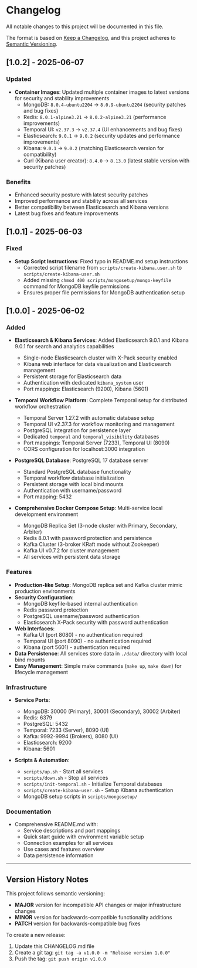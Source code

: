 # Changelog

All notable changes to this project will be documented in this file.

The format is based on [Keep a Changelog](https://keepachangelog.com/en/1.0.0/),
and this project adheres to [Semantic Versioning](https://semver.org/spec/v2.0.0.html).

## [1.0.2] - 2025-06-07

### Updated
- **Container Images**: Updated multiple container images to latest versions for security and stability improvements
  - MongoDB: `8.0.4-ubuntu2204` → `8.0.9-ubuntu2204` (security patches and bug fixes)
  - Redis: `8.0.1-alpine3.21` → `8.0.2-alpine3.21` (performance improvements)
  - Temporal UI: `v2.37.3` → `v2.37.4` (UI enhancements and bug fixes)
  - Elasticsearch: `9.0.1` → `9.0.2` (security updates and performance improvements)
  - Kibana: `9.0.1` → `9.0.2` (matching Elasticsearch version for compatibility)
  - Curl (Kibana user creator): `8.4.0` → `8.13.0` (latest stable version with security patches)

### Benefits
- Enhanced security posture with latest security patches
- Improved performance and stability across all services
- Better compatibility between Elasticsearch and Kibana versions
- Latest bug fixes and feature improvements

## [1.0.1] - 2025-06-03

### Fixed
- **Setup Script Instructions**: Fixed typo in README.md setup instructions
  - Corrected script filename from `scripts/create-kibana.user.sh` to `scripts/create-kibana-user.sh`
  - Added missing `chmod 400 scripts/mongosetup/mongo-keyfile` command for MongoDB keyfile permissions
  - Ensures proper file permissions for MongoDB authentication setup

## [1.0.0] - 2025-06-02

### Added
- **Elasticsearch & Kibana Services**: Added Elasticsearch 9.0.1 and Kibana 9.0.1 for search and analytics capabilities
  - Single-node Elasticsearch cluster with X-Pack security enabled
  - Kibana web interface for data visualization and Elasticsearch management
  - Persistent storage for Elasticsearch data
  - Authentication with dedicated `kibana_system` user
  - Port mappings: Elasticsearch (9200), Kibana (5601)

- **Temporal Workflow Platform**: Complete Temporal setup for distributed workflow orchestration
  - Temporal Server 1.27.2 with automatic database setup
  - Temporal UI v2.37.3 for workflow monitoring and management
  - PostgreSQL integration for persistence layer
  - Dedicated `temporal` and `temporal_visibility` databases
  - Port mappings: Temporal Server (7233), Temporal UI (8090)
  - CORS configuration for localhost:3000 integration

- **PostgreSQL Database**: PostgreSQL 17 database server
  - Standard PostgreSQL database functionality
  - Temporal workflow database initialization
  - Persistent storage with local bind mounts
  - Authentication with username/password
  - Port mapping: 5432

- **Comprehensive Docker Compose Setup**: Multi-service local development environment
  - MongoDB Replica Set (3-node cluster with Primary, Secondary, Arbiter)
  - Redis 8.0.1 with password protection and persistence
  - Kafka Cluster (3-broker KRaft mode without Zookeeper)
  - Kafka UI v0.7.2 for cluster management
  - All services with persistent data storage

### Features
- **Production-like Setup**: MongoDB replica set and Kafka cluster mimic production environments
- **Security Configuration**: 
  - MongoDB keyfile-based internal authentication
  - Redis password protection
  - PostgreSQL username/password authentication
  - Elasticsearch X-Pack security with password authentication
- **Web Interfaces**: 
  - Kafka UI (port 8080) - no authentication required
  - Temporal UI (port 8090) - no authentication required  
  - Kibana (port 5601) - authentication required
- **Data Persistence**: All services store data in `./data/` directory with local bind mounts
- **Easy Management**: Simple make commands (`make up`, `make down`) for lifecycle management

### Infrastructure
- **Service Ports**:
  - MongoDB: 30000 (Primary), 30001 (Secondary), 30002 (Arbiter)
  - Redis: 6379
  - PostgreSQL: 5432
  - Temporal: 7233 (Server), 8090 (UI)
  - Kafka: 9992-9994 (Brokers), 8080 (UI)
  - Elasticsearch: 9200
  - Kibana: 5601

- **Scripts & Automation**:
  - `scripts/up.sh` - Start all services
  - `scripts/down.sh` - Stop all services
  - `scripts/init-temporal.sh` - Initialize Temporal databases
  - `scripts/create-kibana-user.sh` - Setup Kibana authentication
  - MongoDB setup scripts in `scripts/mongosetup/`

### Documentation
- Comprehensive README.md with:
  - Service descriptions and port mappings
  - Quick start guide with environment variable setup
  - Connection examples for all services
  - Use cases and features overview
  - Data persistence information

---

## Version History Notes

This project follows semantic versioning:
- **MAJOR** version for incompatible API changes or major infrastructure changes
- **MINOR** version for backwards-compatible functionality additions
- **PATCH** version for backwards-compatible bug fixes

To create a new release:
1. Update this CHANGELOG.md file
2. Create a git tag: `git tag -a v1.0.0 -m "Release version 1.0.0"`
3. Push the tag: `git push origin v1.0.0` 
